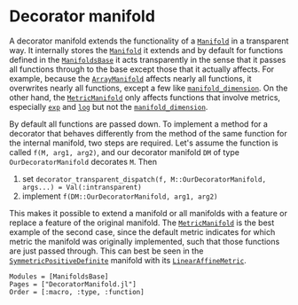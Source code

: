# Decorator manifold

A decorator manifold extends the functionality of a [`Manifold`](@ref) in a transparent way.
It internally stores the [`Manifold`](@ref) it extends and by default for functions defined in the [`ManifoldsBase`](../interface.md) it acts transparently in the sense that it passes all functions through to the base except those that it actually affects.
For example, because the [`ArrayManifold`](@ref) affects nearly all functions, it overwrites nearly all functions, except a few like [`manifold_dimension`](@ref).
On the other hand, the [`MetricManifold`](@ref) only affects functions that involve metrics, especially [`exp`](@ref) and [`log`](@ref) but not the [`manifold_dimension`](@ref).

By default all functions are passed down.
To implement a method for a decorator that behaves differently from the method of the same function for the internal manifold, two steps are required.
Let's assume the function is called `f(M, arg1, arg2)`, and our decorator manifold `DM` of type `OurDecoratorManifold` decorates `M`.
Then

1. set `decorator_transparent_dispatch(f, M::OurDecoratorManifold, args...) = Val(:intransparent)`
2. implement `f(DM::OurDecoratorManifold, arg1, arg2)`

This makes it possible to extend a manifold or all manifolds with a feature or replace a feature of the original manifold.
The [`MetricManifold`](@ref) is the best example of the second case, since the default metric indicates for which metric the manifold was originally implemented, such that those functions are just passed through.
This can best be seen in the [`SymmetricPositiveDefinite`](@ref) manifold with its [`LinearAffineMetric`](@ref).

```@autodocs
Modules = [ManifoldsBase]
Pages = ["DecoratorManifold.jl"]
Order = [:macro, :type, :function]
```
